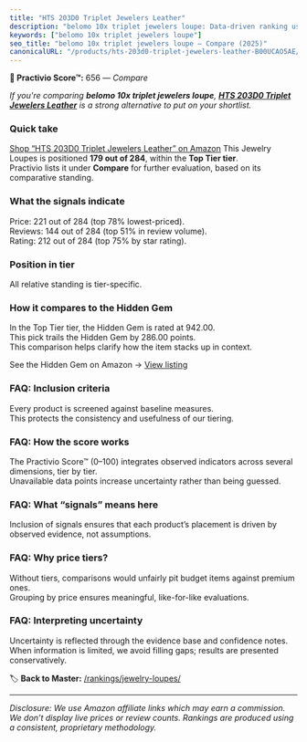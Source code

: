 ```yaml
---
title: "HTS 203D0 Triplet Jewelers Leather"
description: "belomo 10x triplet jewelers loupe: Data-driven ranking using the Practivio Score™. Positioned by quality, value, demand, findability, momentum."
keywords: ["belomo 10x triplet jewelers loupe"]
seo_title: "belomo 10x triplet jewelers loupe — Compare (2025)"
canonicalURL: "/products/hts-203d0-triplet-jewelers-leather-B00UCAO5AE/"
---
```


**🛒 Practivio Score™:** 656 — _Compare_


*If you're comparing **belomo 10x triplet jewelers loupe**, **[HTS 203D0 Triplet Jewelers Leather](https://www.amazon.com/dp/B00UCAO5AE?tag=practivio-20)** is a strong alternative to put on your shortlist.*
### Quick take
[Shop “HTS 203D0 Triplet Jewelers Leather” on Amazon](https://www.amazon.com/dp/B00UCAO5AE?tag=practivio-20)
This Jewelry Loupes is positioned **179 out of 284**, within the **Top Tier tier**.  
Practivio lists it under **Compare** for further evaluation, based on its comparative standing.

### What the signals indicate
Price: 221 out of 284 (top 78% lowest-priced).  
Reviews: 144 out of 284 (top 51% in review volume).  
Rating: 212 out of 284 (top 75% by star rating).  

### Position in tier
All relative standing is tier-specific.

### How it compares to the Hidden Gem
In the Top Tier tier, the Hidden Gem is rated at 942.00.  
This pick trails the Hidden Gem by 286.00 points.  
This comparison helps clarify how the item stacks up in context.  

See the Hidden Gem on Amazon → [View listing](https://www.amazon.com/dp/B07T4KPYN2?tag=practivio-20)

### FAQ: Inclusion criteria
Every product is screened against baseline measures.  
This protects the consistency and usefulness of our tiering.

### FAQ: How the score works
The Practivio Score™ (0–100) integrates observed indicators across several dimensions, tier by tier.  
Unavailable data points increase uncertainty rather than being guessed.

### FAQ: What “signals” means here
Inclusion of signals ensures that each product’s placement is driven by observed evidence, not assumptions.

### FAQ: Why price tiers?
Without tiers, comparisons would unfairly pit budget items against premium ones.  
Grouping by price ensures meaningful, like-for-like evaluations.

### FAQ: Interpreting uncertainty
Uncertainty is reflected through the evidence base and confidence notes.  
When information is limited, we avoid filling gaps; results are presented conservatively.

<!-- Missing template for Compare/CompareWithinPriceClass -->


🏷️ **Back to Master:** [/rankings/jewelry-loupes/](/rankings/jewelry-loupes/)

---
_Disclosure: We use Amazon affiliate links which may earn a commission. We don’t display live prices or review counts. Rankings are produced using a consistent, proprietary methodology._
